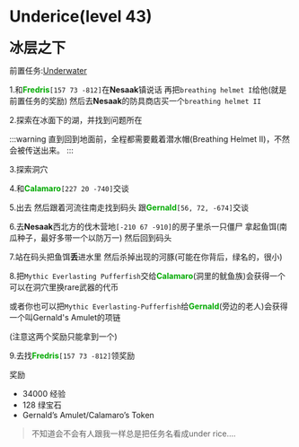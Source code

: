 # Underice(level 43)
<span style="font-size: 25px;">**冰层之下**</span>

前置任务:[Underwater](/quests/lvl1-10/level%208%20%20-%20Underwater.html)

1.和<font color=00AA00>**Fredris**</font>`[157 73 -812]`在**Nesaak**镇说话 再把`breathing helmet I`给他(就是前置任务的奖励) 然后去**Nesaak**的防具商店买一个`breathing helmet II`

2.探索在冰面下的湖，并找到问题所在

:::warning
直到回到地面前，全程都需要戴着潜水帽(Breathing Helmet II)，不然会被传送出来。
:::

3.探索洞穴

4.和<font color=00AA00>**Calamaro**</font>`[227 20 -740]`交谈

5.出去 然后跟着河流往南走找到码头 跟<font color=00AA00>**Gernald**</font>`[56, 72, -674]`交谈

6.去**Nesaak**西北方的伐木营地`[-210 67 -910]`的房子里杀一只僵尸 拿起鱼饵(南瓜种子，最好多带一个以防万一) 然后回到码头

7.站在码头把鱼饵**丢**进水里 然后杀掉出现的河豚(可能在你背后，绿名的，很小)

8.把`Mythic Everlasting Pufferfish`交给<font color=00AA00>**Calamaro**</font>(洞里的鱿鱼族)会获得一个可以在洞穴里换rare武器的代币

或者你也可以把`Mythic Everlasting-Pufferfish`给<font color=00AA00>**Gernald**</font>(旁边的老人)会获得一个叫Gernald's Amulet的项链

(注意这两个奖励只能拿到一个)

9.去找<font color=00AA00>**Fredris**</font>`[157 73 -812]`领奖励


奖励
+ 34000 经验
+ 128 绿宝石
+ Gernald’s Amulet/Calamaro’s Token

>不知道会不会有人跟我一样总是把任务名看成under rice....
